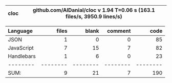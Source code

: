 cloc|github.com/AlDanial/cloc v 1.94  T=0.06 s (163.1 files/s, 3950.9 lines/s)
--- | ---

Language|files|blank|comment|code
:-------|-------:|-------:|-------:|-------:
JSON|1|0|0|85
JavaScript|7|15|7|82
Handlebars|1|6|0|23
--------|--------|--------|--------|--------
SUM:|9|21|7|190
